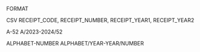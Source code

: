 
FORMAT

CSV
RECEIPT_CODE, RECEIPT_NUMBER, RECEIPT_YEAR1, RECEIPT_YEAR2

A-52
A/2023-2024/52

ALPHABET-NUMBER
ALPHABET/YEAR-YEAR/NUMBER
